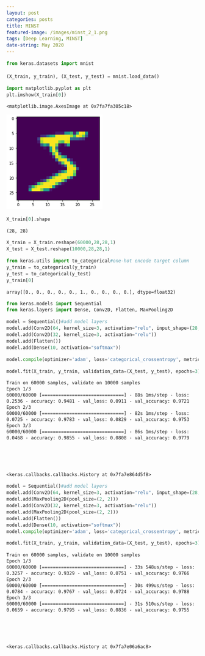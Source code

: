 ```yaml
---
layout: post
categories: posts
title: MINST 
featured-image: /images/minst_2_1.png
tags: [Deep Learning, MINST]
date-string: May 2020
---
```




```python
from keras.datasets import mnist

(X_train, y_train), (X_test, y_test) = mnist.load_data()
```


```python
import matplotlib.pyplot as plt 
plt.imshow(X_train[0])
```




    <matplotlib.image.AxesImage at 0x7fa7fa305c18>




![png](images/minst_2_1.png)



```python
X_train[0].shape
```




    (28, 28)




```python
X_train = X_train.reshape(60000,28,28,1)
X_test = X_test.reshape(10000,28,28,1)
```


```python
from keras.utils import to_categorical#one-hot encode target column
y_train = to_categorical(y_train)
y_test = to_categorical(y_test)
y_train[0]
```




    array([0., 0., 0., 0., 0., 1., 0., 0., 0., 0.], dtype=float32)




```python
from keras.models import Sequential
from keras.layers import Dense, Conv2D, Flatten, MaxPooling2D

```


```python
model = Sequential()#add model layers
model.add(Conv2D(64, kernel_size=3, activation="relu", input_shape=(28,28,1)))
model.add(Conv2D(32, kernel_size=3, activation="relu"))
model.add(Flatten())
model.add(Dense(10, activation="softmax"))
```


```python
model.compile(optimizer='adam', loss='categorical_crossentropy', metrics=['accuracy'])
```


```python
model.fit(X_train, y_train, validation_data=(X_test, y_test), epochs=3)
```

    Train on 60000 samples, validate on 10000 samples
    Epoch 1/3
    60000/60000 [==============================] - 88s 1ms/step - loss: 0.2536 - accuracy: 0.9481 - val_loss: 0.0911 - val_accuracy: 0.9721
    Epoch 2/3
    60000/60000 [==============================] - 82s 1ms/step - loss: 0.0725 - accuracy: 0.9783 - val_loss: 0.0829 - val_accuracy: 0.9753
    Epoch 3/3
    60000/60000 [==============================] - 86s 1ms/step - loss: 0.0468 - accuracy: 0.9855 - val_loss: 0.0808 - val_accuracy: 0.9779





    <keras.callbacks.callbacks.History at 0x7fa7e864d5f8>




```python
model = Sequential()#add model layers
model.add(Conv2D(64, kernel_size=3, activation="relu", input_shape=(28,28,1)))
model.add(MaxPooling2D(pool_size=(2, 2)))
model.add(Conv2D(32, kernel_size=3, activation="relu"))
model.add(MaxPooling2D(pool_size=(2, 2)))
model.add(Flatten())
model.add(Dense(10, activation="softmax"))
model.compile(optimizer='adam', loss='categorical_crossentropy', metrics=['accuracy'])

```


```python
model.fit(X_train, y_train, validation_data=(X_test, y_test), epochs=3)
```

    Train on 60000 samples, validate on 10000 samples
    Epoch 1/3
    60000/60000 [==============================] - 33s 548us/step - loss: 0.3257 - accuracy: 0.9329 - val_loss: 0.0751 - val_accuracy: 0.9766
    Epoch 2/3
    60000/60000 [==============================] - 30s 499us/step - loss: 0.0784 - accuracy: 0.9767 - val_loss: 0.0724 - val_accuracy: 0.9788
    Epoch 3/3
    60000/60000 [==============================] - 31s 510us/step - loss: 0.0659 - accuracy: 0.9795 - val_loss: 0.0836 - val_accuracy: 0.9755





    <keras.callbacks.callbacks.History at 0x7fa7e06a6ac8>




```python

```
